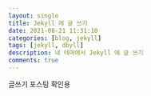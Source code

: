```yaml
---
layout: single
title: Jekyll 에 글 쓰기
date: 2021-08-21 11:31:10
categories: [blog, jekyll]
tags: [jekyll, dbyll]
description: 내 테마에서 Jekyll 에 글 쓰기
comments: true
---
```

글쓰기 포스팅 확인용
